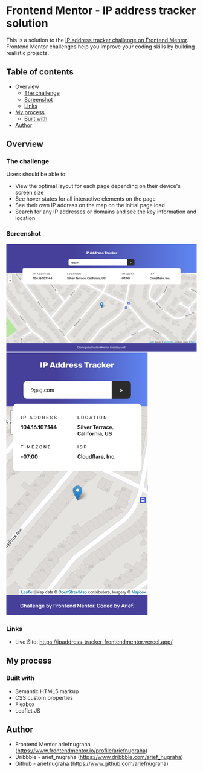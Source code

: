 # Frontend Mentor - IP address tracker solution

This is a solution to the [IP address tracker challenge on Frontend Mentor](https://www.frontendmentor.io/challenges/ip-address-tracker-I8-0yYAH0). Frontend Mentor challenges help you improve your coding skills by building realistic projects. 

## Table of contents

- [Overview](#overview)
  - [The challenge](#the-challenge)
  - [Screenshot](#screenshot)
  - [Links](#links)
- [My process](#my-process)
  - [Built with](#built-with)
- [Author](#author)


## Overview

### The challenge

Users should be able to:

- View the optimal layout for each page depending on their device's screen size
- See hover states for all interactive elements on the page
- See their own IP address on the map on the initial page load
- Search for any IP addresses or domains and see the key information and location

### Screenshot

![Desktop Version](./design/desktop.png)
![Mobile Version](./design/mobile.png)


### Links

- Live Site: https://ipaddress-tracker-frontendmentor.vercel.app/

## My process

### Built with

- Semantic HTML5 markup
- CSS custom properties
- Flexbox
- Leaflet JS

## Author

- Frontend Mentor ariefnugraha (https://www.frontendmentor.io/profile/ariefnugraha)
- Dribbble - arief_nugraha (https://www.dribbble.com/arief_nugraha)
- Github - ariefnugraha (https://www.github.com/ariefnugraha)